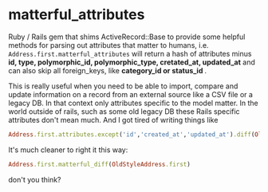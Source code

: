matterful_attributes
====================

Ruby / Rails gem that shims ActiveRecord::Base to provide some helpful methods for parsing out attributes that matter to humans, i.e. 
``` Address.first.matterful_attributes ``` 
will return a hash of attributes minus 
<b> id, type, polymorphic_id, polymorphic_type, cretated_at, updated_at</b> and can also skip all foreign_keys, like <b>category_id or status_id </b>. 

This is really useful when you need to be able to import, compare and update information on a record from an external source like a CSV file or a legacy DB. In that context only attributes specific to the model matter. In the world outside of rails, such as some old legacy DB these Rails specific attributes don't mean much. And I got tired of writing things like 
```ruby 
Address.first.attributes.except('id','created_at','updated_at').diff(OldStyleAddress.first.attributes)
```
It's much cleaner to right it this way: 
```ruby
Address.first.matterful_diff(OldStyleAddress.first)
```
don't  you think?
